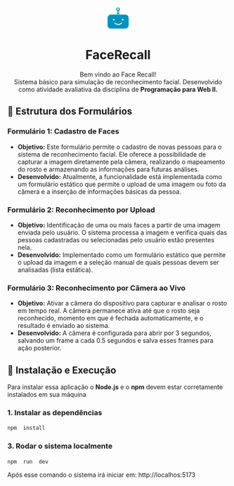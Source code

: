 <p  align="center"><img  src="src/Images/logo.png"  height="50"></p>

<h1  align="center"> FaceRecall</h1>
<p  align="center">Bem vindo ao Face Recall!<br/>Sistema básico para simulação de reconhecimento facial. Desenvolvido como atividade avaliativa da disciplina de <b>Programação para Web II.</b></p>


## 📄 Estrutura dos Formulários 
### Formulário 1: Cadastro de Faces 
- **Objetivo:** Este formulário permite o cadastro de novas pessoas para o sistema de reconhecimento facial. Ele oferece a possibilidade de capturar a imagem diretamente pela câmera, realizando o mapeamento do rosto e armazenando as informações para futuras análises. 
- **Desenvolvido:** Atualmente, a funcionalidade está implementada como um formulário estático que permite o upload de uma imagem ou foto da câmera e a inserção de informações básicas da pessoa.

### Formulário 2: Reconhecimento por Upload 
- **Objetivo:** Identificação de uma ou mais faces a partir de uma imagem enviada pelo usuário. O sistema processa a imagem e verifica quais das pessoas cadastradas ou selecionadas pelo usuário estão presentes nela. 
- **Desenvolvido:** Implementado como um formulário estático que permite o upload da imagem e a seleção manual de quais pessoas devem ser analisadas (lista estática).

### Formulário 3: Reconhecimento por Câmera ao Vivo 
- **Objetivo:** Ativar a câmera do dispositivo para capturar e analisar o rosto em tempo real. A câmera permanece ativa até que o rosto seja reconhecido, momento em que é fechada automaticamente, e o resultado é enviado ao sistema. 
- **Desenvolvido:** A câmera é configurada para abrir por 3 segundos, salvando um frame a cada 0.5 segundos e salva esses frames para ação posterior.

## 🚀 Instalação e Execução
Para instalar essa aplicação o <b>Node.js</b> e o <b>npm</b> devem estar corretamente instalados em sua máquina
### 1. Instalar as dependências
```bash
npm  install
```
### 3. Rodar o sistema localmente
```bash
npm  run  dev
``` 
 Após esse comando o sistema irá iniciar em: http://localhos:5173